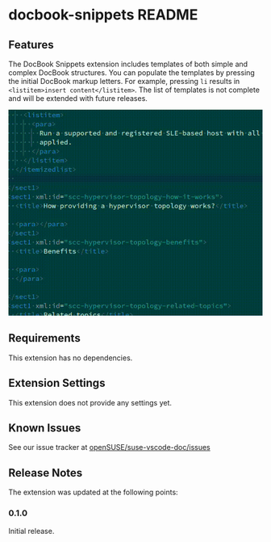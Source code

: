 # docbook-snippets README

## Features

The DocBook Snippets extension includes templates of both simple and complex DocBook structures.
You can populate the templates by pressing the initial DocBook markup letters. For example,
pressing `li` results in `<listitem>insert content</listitem>`. The list of templates is not complete and will be extended with future releases.

![Adding <itemizedlist/>](/extensions/docbook-snippets/media/itemizedlist.gif)

## Requirements

This extension has no dependencies.

## Extension Settings

This extension does not provide any settings yet.

## Known Issues

See our issue tracker at [openSUSE/suse-vscode-doc/issues](https://github.com/openSUSE/suse-vscode-doc/issues)

## Release Notes

The extension was updated at the following points:

### 0.1.0

Initial release.

